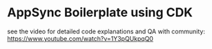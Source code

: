 # AppSync Boilerplate using CDK

see the video for detailed code explanations and QA with community: https://www.youtube.com/watch?v=1Y3pQUkpqQ0
